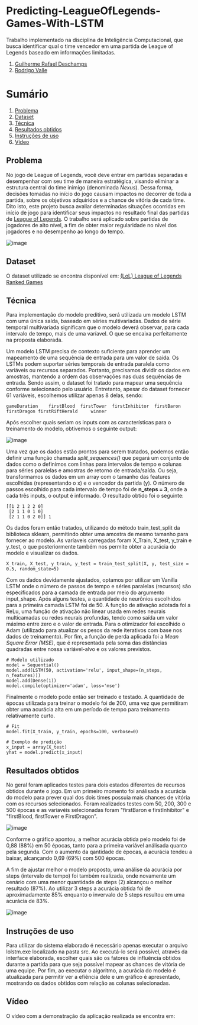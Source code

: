 # Predicting-LeagueOfLegends-Games-With-LSTM
Trabalho implementado na disciplina de Inteligência Computacional, que busca identificar qual o time vencedor em uma partida de League of Legends baseado em informações limitadas.

1. [Guilherme Rafael Deschamps](https://github.com/guilherme-deschamps)
2. [Rodrigo Valle](https://github.com/rrrovalle)

# Sumário
1. [Problema](#problema)
2. [Dataset](#dataset)
3. [Técnica](#técnica)
4. [Resultados obtidos](#resultados-obtidos)
5. [Instruções de uso](#instruções-de-uso)
6. [Vídeo](#vídeo)

## Problema
No jogo de League of Legends, você deve entrar em partidas separadas e desempenhar com seu time de maneira estratégica, visando eliminar a estrutura central do time inimigo (denominada *Nexus*). Dessa forma, decisões tomadas no início do jogo causam impactos no decorrer de toda a partida, sobre os objetivos adquiridos e a chance de vitória de cada time. Dito isto, este projeto busca avaliar determinadas situações ocorridas em início de jogo para identificar seus impactos no resultado final das partidas de [League of Legends](https://br.leagueoflegends.com/pt-br/). O trabalho será aplicado sobre partidas de jogadores de alto nível, a fim de obter maior regularidade no nível dos jogadores e no desempenho ao longo do tempo.

![image](https://user-images.githubusercontent.com/39662856/130374262-0a34536b-3d26-44a5-a293-7c684f4bc0db.png)

## Dataset
O dataset utilizado se encontra disponível em: [(LoL) League of Legends Ranked Games](https://www.kaggle.com/datasnaek/league-of-legends)

## Técnica
Para implementação do modelo preditivo, será utilizada um modelo LSTM com uma única saída, baseado em séries multivariadas. Dados de série temporal multivariada significam que o modelo deverá observar, para cada intervalo de tempo, mais de uma varíavel. O que se encaixa perfeitamente na proposta elaborada.

Um modelo LSTM precisa de contexto suficiente para aprender um mapeamento de uma sequência de entrada para um valor de saída. Os LSTMs podem suportar séries temporais de entrada paralela como variáveis ou recursos separados. Portanto, precisamos dividir os dados em amostras, mantendo a ordem das observações nas duas sequências de entrada. Sendo assim, o dataset foi tratado para mapear uma sequência conforme selecionado pelo usuário. Entretanto, apesar do dataset fornecer 61 variáveis, escolhemos utilizar apenas 8 delas, sendo:

```
gameDuration	firstBlood	firstTower	firstInhibitor	firstBaron	firstDragon	firstRiftHerald		winner
```

Após escolher quais seriam os inputs com as características para o treinamento do modelo, obtivemos o seguinte output:

![image](https://user-images.githubusercontent.com/39662856/130373471-5fe6465e-8511-4ca1-81c3-81ac404ec54f.png)

Uma vez que os dados estão prontos para serem tratados, podemos então definir uma função chamada *split_sequences()* que pegará um conjunto de dados como o definimos com linhas para intervalos de tempo e colunas para séries paralelas e amostras de retorno de entrada/saída. Ou seja, transformamos os dados em um array com o tamanho das features escolhidas (representando o x) e o vencedor da partida (y). O número de passos escolhido para cada intervalo de tempo foi de **n_steps = 3**, onde a cada três inputs, o output é informado. O resultado obtido foi o seguinte:

```
[[1 2 1 2 2 0]
 [2 1 1 0 1 0]
 [2 1 1 0 2 0]] 1
```

Os dados foram então tratados, utilizando do método train_test_split da biblioteca sklearn, permitindo obter uma amostra de mesmo tamanho para fornecer ao modelo. As varíaveis carregadas foram X_Train, X_test, y_train e y_test, o que posteriormente também nos permite obter a acurácia do modelo e visualizar os dados.

````  
X_train, X_test, y_train, y_test = train_test_split(X, y, test_size = 0.5, random_state=5)
````

Com os dados devidamente ajustados, optamos por utilizar um Vanilla LSTM onde o número de passos de tempo e séries paralelas (recursos) são especificados para a camada de entrada por meio do argumento input_shape. Após alguns testes, a quantidade de neurônios escolhidos para a primeira camada LSTM foi de 50. A função de ativação adotada foi a ReLu, uma função de ativação não linear usada em redes neurais multicamadas ou redes neurais profundas, tendo como saída um valor máximo entre zero e o valor de entrada. Para o otimizador foi escolhido o Adam (utilizado para atualizar os pesos da rede iterativos com base nos dados de treinamento). Por fim, a função de perda aplicada foi a *Mean Square Error (MSE)*, que é representada pela soma das distâncias quadradas entre nossa variável-alvo e os valores previstos.

```
# Modelo utilizado
model = Sequential()
model.add(LSTM(50, activation='relu', input_shape=(n_steps, n_features)))
model.add(Dense(1))
model.compile(optimizer='adam', loss='mse')
```

Finalmente o modelo pode então ser treinado e testado. A quantidade de épocas utilizada para treinar o modelo foi de 200, uma vez que permitiram obter uma acurácia alta em um período de tempo para treinamento relativamente curto.

```
# Fit
model.fit(X_train, y_train, epochs=100, verbose=0)

# Exemplo de predição
x_input = array(X_test)
yhat = model.predict(x_input)
```

## Resultados obtidos
No geral foram aplicados testes para dois estados diferentes de recursos obtidos durante o jogo. Em um primeiro momento foi análisada a acurácia do modelo para prever qual dos dois times possuia mais chances de vitória com os recursos selecionados. Foram realizados testes com 50, 200, 300 e 500 épocas e as variavéis selecionadas foram "firstBaron e firstInhibitor" e "firstBlood, firstTower e FirstDragon". 

![image](https://user-images.githubusercontent.com/39662856/130400804-78386645-a06f-4865-9e68-22af7b7c94b2.png)

Conforme o gráfico apontou, a melhor acurácia obtida pelo modelo foi de 0,88 (88%) em 50 épocas, tanto para a primeira variável análisada quanto pela segunda. Com o aumento da qantidade de épocas, a acurácia tendeu a baixar, alcançando 0,69 (69%) com 500 épocas. 


A fim de ajustar melhor o modelo proposto, uma análise da acurácia por steps (intervalo de tempo) foi também realizada, onde novamente um cenário com uma menor quantidade de steps (2) alcançou o melhor resultado (87%). Ao utilizar 3 steps a acurácia obtida foi de aproximadamente 85% enquanto o invervalo de 5 steps resultou em uma acurácia de 83%.

![image](https://user-images.githubusercontent.com/39662856/130401298-4fb74d70-e0a3-4820-a0e2-f9a7ad85855b.png)

## Instruções de uso
Para utilizar do sistema elaborado é necessário apenas executar o arquivo lolstm.exe localizado na pasta src. Ao executá-lo será possível, através da interface elaborada, escolher quais são os fatores de influência obtidos durante a partida para que seja possível mapear as chances de vitória de uma equipe. Por fim, ao executar o algoritmo, a acurácia do modelo é atualizada para permitir ver a efiência dele e um gráfico é apresentado, mostrando os dados obtidos com relação as colunas selecionadas.

## Vídeo
O vídeo com a demonstração da aplicação realizada se encontra em: 

